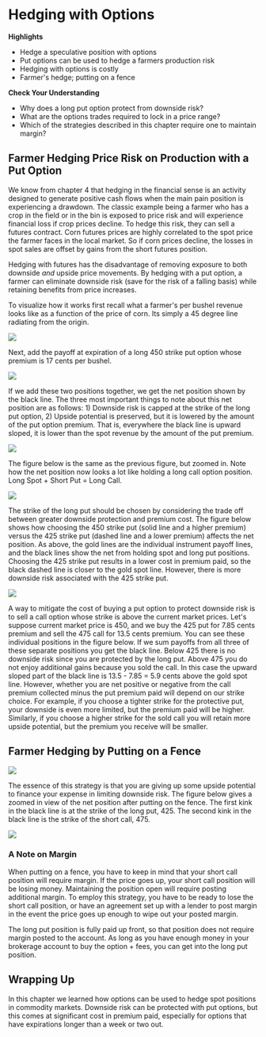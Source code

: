 # Hedging with Options

**Highlights**

-   Hedge a speculative position with options
-   Put options can be used to hedge a farmers production risk
-   Hedging with options is costly
-   Farmer's hedge; putting on a fence

**Check Your Understanding**

-   Why does a long put option protect from downside risk?
-   What are the options trades required to lock in a price range?
-   Which of the strategies described in this chapter require one to maintain margin?

## Farmer Hedging Price Risk on Production with a Put Option

We know from chapter 4 that hedging in the financial sense is an activity designed to generate positive cash flows when the main pain position is experiencing a drawdown. The classic example being a farmer who has a crop in the field or in the bin is exposed to price risk and will experience financial loss if crop prices decline. To hedge this risk, they can sell a futures contract. Corn futures prices are highly correlated to the spot price the farmer faces in the local market. So if corn prices decline, the losses in spot sales are offset by gains from the short futures position.

Hedging with futures has the disadvantage of removing exposure to both downside *and* upside price movements. By hedging with a put option, a farmer can eliminate downside risk (save for the risk of a falling basis) while retaining benefits from price increases.

To visualize how it works first recall what a farmer's per bushel revenue looks like as a function of the price of corn. Its simply a 45 degree line radiating from the origin.

![](assets/Options4-spot.png)

Next, add the payoff at expiration of a long 450 strike put option whose premium is 17 cents per bushel.

![](assets/Options4-spotput.png)

If we add these two positions together, we get the net position shown by the black line. The three most important things to note about this net position are as follows: 1) Downside risk is capped at the strike of the long put option, 2) Upside potential is preserved, but it is lowered by the amount of the put option premium. That is, everywhere the black line is upward sloped, it is lower than the spot revenue by the amount of the put premium.

![](assets/Options4-spotputcomb.png)

The figure below is the same as the previous figure, but zoomed in. Note how the net position now looks a lot like holding a long call option position. Long Spot + Short Put = Long Call.

![](assets/Options4-spotputcombzoom.png)

The strike of the long put should be chosen by considering the trade off between greater downside protection and premium cost. The figure below shows how choosing the 450 strike put (solid line and a higher premium) versus the 425 strike put (dashed line and a lower premium) affects the net position. As above, the gold lines are the individual instrument payoff lines, and the black lines show the net from holding spot and long put positions. Choosing the 425 strike put results in a lower cost in premium paid, so the black dashed line is closer to the gold spot line. However, there is more downside risk associated with the 425 strike put.

![](assets/Options4-spotputcombzoomchoice.png)

A way to mitigate the cost of buying a put option to protect downside risk is to sell a call option whose strike is above the current market prices. Let's suppose current market price is 450, and we buy the 425 put for 7.85 cents premium and sell the 475 call for 13.5 cents premium. You can see these individual positions in the figure below. If we sum payoffs from all three of these separate positions you get the black line. Below 425 there is no downside risk since you are protected by the long put. Above 475 you do not enjoy additional gains because you sold the call. In this case the upward sloped part of the black line is 13.5 - 7.85 = 5.9 cents above the gold spot line. However, whether you are net positive or negative from the call premium collected minus the put premium paid will depend on our strike choice. For example, if you choose a tighter strike for the protective put, your downside is even more limited, but the premium paid will be higher. Similarly, if you choose a higher strike for the sold call you will retain more upside potential, but the premium you receive will be smaller.

## Farmer Hedging by Putting on a Fence

![](assets/Options4-spotfence.png)

The essence of this strategy is that you are giving up some upside potential to finance your expense in limiting downside risk. The figure below gives a zoomed in view of the net position after putting on the fence. The first kink in the black line is at the strike of the long put, 425. The second kink in the black line is the strike of the short call, 475.

![](assets/Options4-Netspotfence.png)

### A Note on Margin

When putting on a fence, you have to keep in mind that your short call position will require margin. If the price goes up, your short call position will be losing money. Maintaining the position open will require posting additional margin. To employ this strategy, you have to be ready to lose the short call position, or have an agreement set up with a lender to post margin in the event the price goes up enough to wipe out your posted margin.

The long put position is fully paid up front, so that position does not require margin posted to the account. As long as you have enough money in your brokerage account to buy the option + fees, you can get into the long put position.

## Wrapping Up

In this chapter we learned how options can be used to hedge spot positions in commodity markets. Downside risk can be protected with put options, but this comes at significant cost in premium paid, especially for options that have expirations longer than a week or two out.
